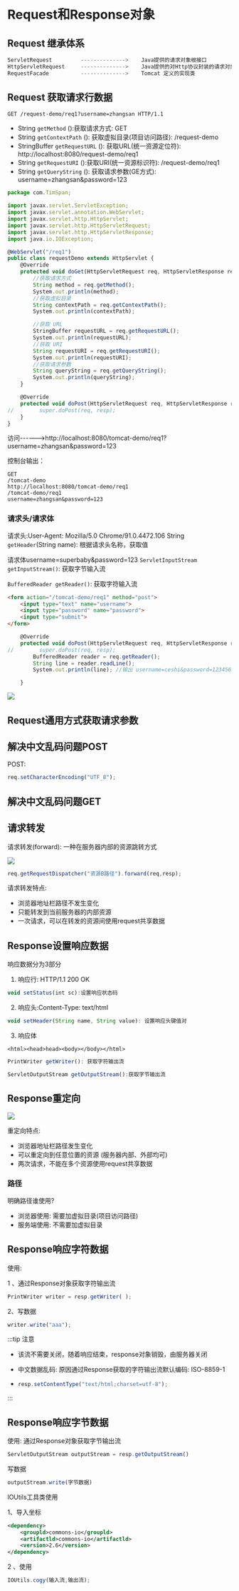 

# Request和Response对象

## Request 继承体系

```js
ServletRequest         -------------->    Java提供的请求对象根接口    
HttpServletRequest     -------------->    Java提供的对Http协议封装的请求对象接
RequestFacade          -------------->    Tomcat 定义的实现类
```

## Request 获取请求行数据

`GET /request-demo/req1?username=zhangsan HTTP/1.1`

- String `getMethod` ():获取请求方式: GET
- String `getContextPath` (): 获取虚拟目录(项目访问路径): /request-demo
- StringBuffer `getRequestURL` (): 获取URL(统一资源定位符): http://localhost:8080/request-demo/req1
- String `getRequestURI` ():获取URI(统一资源标识符): /request-demo/req1
- String `getQueryString` (): 获取请求参数(GE方式): username=zhangsan&password=123

```js
package com.TimSpan;

import javax.servlet.ServletException;
import javax.servlet.annotation.WebServlet;
import javax.servlet.http.HttpServlet;
import javax.servlet.http.HttpServletRequest;
import javax.servlet.http.HttpServletResponse;
import java.io.IOException;

@WebServlet("/req1")
public class requestDemo extends HttpServlet {
    @Override
    protected void doGet(HttpServletRequest req, HttpServletResponse resp) throws ServletException, IOException {
        //获取请求方式
        String method = req.getMethod();
        System.out.println(method);
        //获取虚拟目录
        String contextPath = req.getContextPath();
        System.out.println(contextPath);

        //获取 URL
        StringBuffer requestURL = req.getRequestURL();
        System.out.println(requestURL);
        //获取 URI
        String requestURI = req.getRequestURI();
        System.out.println(requestURI);
        //获取请求参数
        String queryString = req.getQueryString();
        System.out.println(queryString);
    }

    @Override
    protected void doPost(HttpServletRequest req, HttpServletResponse resp) throws ServletException, IOException {
//        super.doPost(req, resp);
    }
}

```

访问------>http://localhost:8080/tomcat-demo/req1?username=zhangsan&password=123

控制台输出：

```
GET
/tomcat-demo
http://localhost:8080/tomcat-demo/req1
/tomcat-demo/req1
username=zhangsan&password=123
```

### 请求头/请求体

请求头:User-Agent: Mozilla/5.0 Chrome/91.0.4472.106
String `getHeader`(String name): 根据请求头名称，获取值

请求体username=superbaby&password=123
`ServletInputStream getInputStream()`: 获取字节输入流

`BufferedReader getReader()`: 获取字符输入流

```html
<form action="/tomcat-demo/req1" method="post">
    <input type="text" name="username">
    <input type="password" name="password">
    <input type="submit">
</form>
```



```js
    @Override
    protected void doPost(HttpServletRequest req, HttpServletResponse resp) throws ServletException, IOException {
//        super.doPost(req, resp);
        BufferedReader reader = req.getReader();
        String line = reader.readLine();
        System.out.println(line); //输出 username=ceshi&password=123456

    }
```



![](./images/req_1.png)

## Request通用方式获取请求参数





## 解决中文乱码问题POST

POST:

```js
req.setCharacterEncoding("UTF_8");
```



## 解决中文乱码问题GET

## 请求转发

请求转发(forward): 一种在服务器内部的资源跳转方式

![](./images/req_2.png)

```js
req.getRequestDispatcher("资源B路径").forward(req,resp);
```

请求转发特点:

- 浏览器地址栏路径不发生变化
- 只能转发到当前服务器的内部资源
- 一次请求，可以在转发的资源间使用request共享数据





## Response设置响应数据

响应数据分为3部分
1. 响应行:
  HTTP/1.1 200 OK

  ```js
  void setStatus(int sc):设置响应状态码
  ```

  

2. 响应头:Content-Type: text/html

  ```js
  void setHeader(String name, String value): 设置响应头键值对
  ```

  

3. 响应体

  ```
  <html><head>head><body></body></html>
  ```

  ```js
  PrintWriter getWriter(): 获取字符输出流
  ```

  ```js
  ServletOutputStream getOutputStream():获取字节输出流
  ```

## Response重定向

![](./images/req_3.png)



重定向特点:

- 浏览器地址栏路径发生变化
- 可以重定向到任意位置的资源 (服务器内部、外部均可)
- 两次请求，不能在多个资源使用request共享数据

### 路径

明确路径谁使用?

- 浏览器使用: 需要加虚拟目录(项目访问路径)
- 服务端使用: 不需要加虚拟目录



## Response响应字符数据

使用:

1 、通过Response对象获取字符输出流

```js
PrintWriter writer = resp.getWriter( );
```

2、写数据

```js
writer.write("aaa");
```



:::tip 注意

- 该流不需要关闭，随着响应结束，response对象销毁，由服务器关闭

- 中文数据乱码: 原因通过Response获取的字符输出流默认编码: ISO-8859-1

- ```js
  resp.setContentType("text/html;charset=utf-8");
  ```

:::



## Response响应字节数据

使用:
通过Response对象获取字节输出流

```js
ServletOutputStream outputStream = resp.getOutputStream()
```

写数据

```js
outputStream.write(字节数据)
```

lOUtils工具类使用

1、导入坐标

```xml
<dependency>
	<groupld>commons-io</groupld>
	<artifactld>commons-io</artifactld>
	<version>2.6</version>
</dependency>
```

2 、使用

```js
IOUtils.cogy(输入流,输出流);
```














